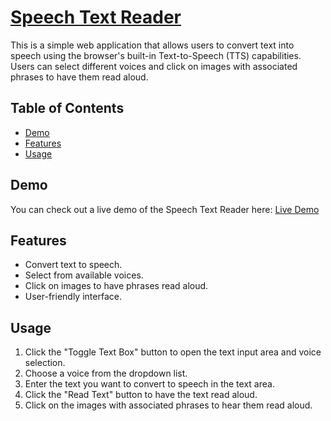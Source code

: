 # [Speech Text Reader]()

This is a simple web application that allows users to convert text into speech using the browser's built-in Text-to-Speech (TTS) capabilities. Users can select different voices and click on images with associated phrases to have them read aloud.

## Table of Contents

- [Demo](#demo)
- [Features](#features)
- [Usage](#usage)

## Demo

You can check out a live demo of the Speech Text Reader here: [Live Demo]()

## Features

- Convert text to speech.
- Select from available voices.
- Click on images to have phrases read aloud.
- User-friendly interface.

## Usage

1. Click the "Toggle Text Box" button to open the text input area and voice selection.
2. Choose a voice from the dropdown list.
3. Enter the text you want to convert to speech in the text area.
4. Click the "Read Text" button to have the text read aloud.
5. Click on the images with associated phrases to hear them read aloud.